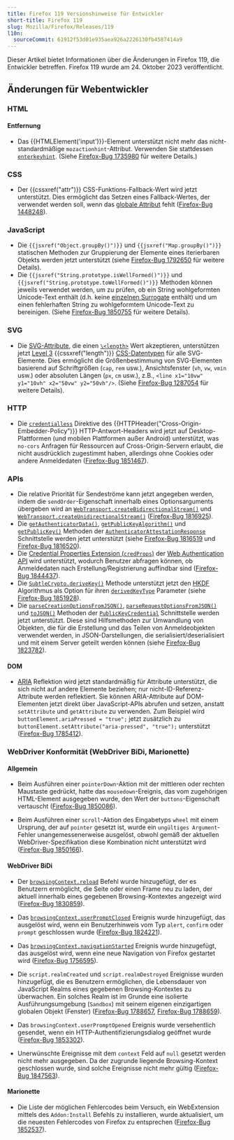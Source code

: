 ```yaml
---
title: Firefox 119 Versionshinweise für Entwickler
short-title: Firefox 119
slug: Mozilla/Firefox/Releases/119
l10n:
  sourceCommit: 61912f53d01e935aea926a2226130fb4587414a9
---
```


Dieser Artikel bietet Informationen über die Änderungen in Firefox 119, die Entwickler betreffen. Firefox 119 wurde am 24. Oktober 2023 veröffentlicht.

## Änderungen für Webentwickler

### HTML

#### Entfernung

- Das {{HTMLElement('input')}}-Element unterstützt nicht mehr das nicht-standardmäßige `mozactionhint`-Attribut. Verwenden Sie stattdessen [`enterkeyhint`](/de/docs/Web/HTML/Reference/Global_attributes/enterkeyhint). (Siehe [Firefox-Bug 1735980](https://bugzil.la/1735980) für weitere Details.)

### CSS

- Der {{cssxref("attr")}} CSS-Funktions-Fallback-Wert wird jetzt unterstützt. Dies ermöglicht das Setzen eines Fallback-Wertes, der verwendet werden soll, wenn das [globale Attribut](/de/docs/Web/HTML/Reference/Global_attributes) fehlt ([Firefox-Bug 1448248](https://bugzil.la/1448248)).

### JavaScript

- Die `{{jsxref("Object.groupBy()")}}` und `{{jsxref("Map.groupBy()")}}` statischen Methoden zur Gruppierung der Elemente eines iterierbaren Objekts werden jetzt unterstützt (siehe [Firefox-Bug 1792650](https://bugzil.la/1792650) für weitere Details).
- Die `{{jsxref("String.prototype.isWellFormed()")}}` und `{{jsxref("String.prototype.toWellFormed()")}}` Methoden können jeweils verwendet werden, um zu prüfen, ob ein String wohlgeformten Unicode-Text enthält (d.h. keine [einzelnen Surrogate](/de/docs/Web/JavaScript/Reference/Global_Objects/String#utf-16_characters_unicode_code_points_and_grapheme_clusters) enthält) und um einen fehlerhaften String zu wohlgeformtem Unicode-Text zu bereinigen.
  (Siehe [Firefox-Bug 1850755](https://bugzil.la/1850755) für weitere Details).

### SVG

- Die [SVG-Attribute](/de/docs/Web/SVG/Reference/Attribute), die einen [`\<length>`](/de/docs/Web/SVG/Guides/Content_type#length) Wert akzeptieren, unterstützen jetzt [Level 3](https://drafts.csswg.org/css-values-3/#lengths) {{cssxref("length")}} [CSS-Datentypen](/de/docs/Web/CSS/CSS_values_and_units/CSS_data_types) für alle SVG-Elemente. Dies ermöglicht die Größenbestimmung von SVG-Elementen basierend auf Schriftgrößen (`cap`, `rem` usw.), Ansichtsfenster (`vh`, `vw`, `vmin` usw.) oder absoluten Längen (`px`, `cm` usw.), z.B., `<line x1="10vw" y1="10vh" x2="50vw" y2="50vh"/>`. (Siehe [Firefox-Bug 1287054](https://bugzil.la/1287054) für weitere Details).

### HTTP

- Die [`credentialless`](/de/docs/Web/HTTP/Reference/Headers/Cross-Origin-Embedder-Policy#credentialless) Direktive des {{HTTPHeader("Cross-Origin-Embedder-Policy")}} HTTP-Antwort-Headers wird jetzt auf Desktop-Plattformen (und mobilen Plattformen außer Android) unterstützt, was `no-cors` Anfragen für Ressourcen auf Cross-Origin-Servern erlaubt, die nicht ausdrücklich zugestimmt haben, allerdings ohne Cookies oder andere Anmeldedaten ([Firefox-Bug 1851467](https://bugzil.la/1851467)).

### APIs

- Die relative Priorität für Sendeströme kann jetzt angegeben werden, indem die `sendOrder`-Eigenschaft innerhalb eines Optionsarguments übergeben wird an [`WebTransport.createBidirectionalStream()`](/de/docs/Web/API/WebTransport/createBidirectionalStream) und [`WebTransport.createUnidirectionalStream()`](/de/docs/Web/API/WebTransport/createUnidirectionalStream) ([Firefox-Bug 1816925](https://bugzil.la/1816925)).
- Die [`getAuthenticatorData()`](/de/docs/Web/API/AuthenticatorAttestationResponse/getAuthenticatorData), [`getPublicKeyAlgorithm()`](/de/docs/Web/API/AuthenticatorAttestationResponse/getPublicKeyAlgorithm) und [`getPublicKey()`](/de/docs/Web/API/AuthenticatorAttestationResponse/getPublicKey) Methoden der [`AuthenticatorAttestationResponse`](/de/docs/Web/API/AuthenticatorAttestationResponse) Schnittstelle werden jetzt unterstützt (siehe [Firefox-Bug 1816519](https://bugzil.la/1816519) und [Firefox-Bug 1816520](https://bugzil.la/1816520)).
- Die [Credential Properties Extension (`credProps`)](/de/docs/Web/API/Web_Authentication_API/WebAuthn_extensions#credprops) der [Web Authentication API](/de/docs/Web/API/Web_Authentication_API) wird unterstützt, wodurch Benutzer abfragen können, ob Anmeldedaten nach Erstellung/Registrierung auffindbar sind ([Firefox-Bug 1844437](https://bugzil.la/1844437)).
- Die [`SubtleCrypto.deriveKey()`](/de/docs/Web/API/SubtleCrypto/deriveKey) Methode unterstützt jetzt den [HKDF](/de/docs/Web/API/SubtleCrypto/deriveKey#hkdf) Algorithmus als Option für ihren [`derivedKeyType`](/de/docs/Web/API/SubtleCrypto/deriveKey#derivedkeytype) Parameter (siehe [Firefox-Bug 1851928](https://bugzil.la/1851928)).
- Die [`parseCreationOptionsFromJSON()`](/de/docs/Web/API/PublicKeyCredential/parseCreationOptionsFromJSON_static), [`parseRequestOptionsFromJSON()`](/de/docs/Web/API/PublicKeyCredential/parseRequestOptionsFromJSON_static) und [`toJSON()`](/de/docs/Web/API/PublicKeyCredential/toJSON) Methoden der [`PublicKeyCredential`](/de/docs/Web/API/PublicKeyCredential) Schnittstelle werden jetzt unterstützt.
  Diese sind Hilfsmethoden zur Umwandlung von Objekten, die für die Erstellung und das Teilen von Anmeldeobjekten verwendet werden, in JSON-Darstellungen, die serialisiert/deserialisiert und mit einem Server geteilt werden können (siehe [Firefox-Bug 1823782](https://bugzil.la/1823782)).

#### DOM

- [ARIA](/de/docs/Web/Accessibility/ARIA) Reflektion wird jetzt standardmäßig für Attribute unterstützt, die sich nicht auf andere Elemente beziehen; nur nicht-ID-Referenz-Attribute werden reflektiert. Sie können ARIA-Attribute auf DOM-Elementen jetzt direkt über JavaScript-APIs abrufen und setzen, anstatt `setAttribute` und `getAttribute` zu verwenden. Zum Beispiel wird `buttonElement.ariaPressed = "true";` jetzt zusätzlich zu `buttonElement.setAttribute("aria-pressed", "true");` unterstützt ([Firefox-Bug 1785412](https://bugzil.la/1785412)).

### WebDriver Konformität (WebDriver BiDi, Marionette)

#### Allgemein

- Beim Ausführen einer `pointerDown`-Aktion mit der mittleren oder rechten Maustaste gedrückt, hatte das `mousedown`-Ereignis, das vom zugehörigen HTML-Element ausgegeben wurde, den Wert der `buttons`-Eigenschaft vertauscht ([Firefox-Bug 1850086](https://bugzil.la/1850086)).

- Beim Ausführen einer `scroll`-Aktion des Eingabetyps `wheel` mit einem Ursprung, der auf `pointer` gesetzt ist, wurde ein `ungültiges Argument`-Fehler unangemessenerweise ausgelöst, obwohl gemäß der aktuellen WebDriver-Spezifikation diese Kombination nicht unterstützt wird ([Firefox-Bug 1850166](https://bugzil.la/1850166)).

#### WebDriver BiDi

- Der [`browsingContext.reload`](https://w3c.github.io/webdriver-bidi/#command-browsingContext-reload) Befehl wurde hinzugefügt, der es Benutzern ermöglicht, die Seite oder einen Frame neu zu laden, der aktuell innerhalb eines gegebenen Browsing-Kontextes angezeigt wird ([Firefox-Bug 1830859](https://bugzil.la/1830859)).

- Das [`browsingContext.userPromptClosed`](https://w3c.github.io/webdriver-bidi/#event-browsingContext-userPromptClosed) Ereignis wurde hinzugefügt, das ausgelöst wird, wenn ein Benutzerhinweis vom Typ `alert`, `confirm` oder `prompt` geschlossen wurde ([Firefox-Bug 1824221](https://bugzil.la/1824221)).

- Das [`browsingContext.navigationStarted`](https://w3c.github.io/webdriver-bidi/#event-browsingContext-navigationStarted) Ereignis wurde hinzugefügt, das ausgelöst wird, wenn eine neue Navigation von Firefox gestartet wird ([Firefox-Bug 1756595](https://bugzil.la/1756595)).

- Die `script.realmCreated` und `script.realmDestroyed` Ereignisse wurden hinzugefügt, die es Benutzern ermöglichen, die Lebensdauer von JavaScript Realms eines gegebenen Browsing-Kontextes zu überwachen. Ein solches Realm ist im Grunde eine isolierte Ausführungsumgebung (`Sandbox`) mit seinem eigenen einzigartigen globalen Objekt (Fenster) ([Firefox-Bug 1788657](https://bugzil.la/1788657), [Firefox-Bug 1788659](https://bugzil.la/1788659)).

- Das `browsingContext.userPromptOpened` Ereignis wurde versehentlich gesendet, wenn ein HTTP-Authentifizierungsdialog geöffnet wurde ([Firefox-Bug 1853302](https://bugzil.la/1853302)).

- Unerwünschte Ereignisse mit dem `context` Feld auf `null` gesetzt werden nicht mehr ausgegeben. Da der zugrunde liegende Browsing-Kontext geschlossen wurde, sind solche Ereignisse nicht mehr gültig ([Firefox-Bug 1847563](https://bugzil.la/1847563)).

#### Marionette

- Die Liste der möglichen Fehlercodes beim Versuch, ein WebExtension mittels des `Addon:Install` Befehls zu installieren, wurde aktualisiert, um die neuesten Fehlercodes von Firefox zu entsprechen ([Firefox-Bug 1852537](https://bugzil.la/1852537)).
